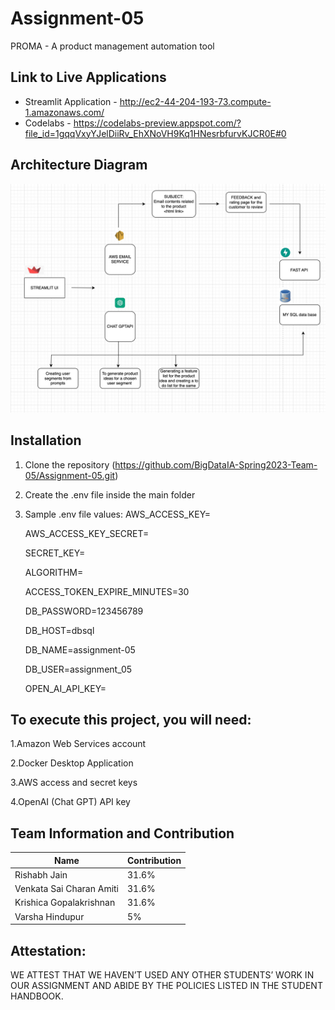 # Assignment-05
PROMA - A product management automation tool

## Link to Live Applications 
- Streamlit Application - http://ec2-44-204-193-73.compute-1.amazonaws.com/
- Codelabs - https://codelabs-preview.appspot.com/?file_id=1gqqVxyYJelDiiRv_EhXNoVH9Kq1HNesrbfurvKJCR0E#0

## Architecture Diagram
<img src="https://github.com/BigDataIA-Spring2023-Team-05/Assignment-05/blob/main/arch_diagram.jpeg" />
 
## Installation
1. Clone the repository (https://github.com/BigDataIA-Spring2023-Team-05/Assignment-05.git)
2. Create the .env file inside the main folder 
3. Sample .env file values:
    AWS_ACCESS_KEY=
    
    AWS_ACCESS_KEY_SECRET=
    
    SECRET_KEY=
    
    ALGORITHM=
    
    ACCESS_TOKEN_EXPIRE_MINUTES=30
    
    DB_PASSWORD=123456789
    
    DB_HOST=dbsql
    
    DB_NAME=assignment-05
    
    DB_USER=assignment_05
    
    OPEN_AI_API_KEY=

## To execute this project, you will need:

1.Amazon Web Services account

2.Docker Desktop Application

3.AWS access and secret keys

4.OpenAI (Chat GPT) API key


## Team Information and Contribution 

Name | Contribution 
--- | --- |
Rishabh Jain | 31.6% 
Venkata Sai Charan Amiti | 31.6% 
Krishica Gopalakrishnan | 31.6% 
Varsha Hindupur | 5% 

## Attestation:
WE ATTEST THAT WE HAVEN’T USED ANY OTHER STUDENTS’ WORK IN OUR ASSIGNMENT AND ABIDE BY THE POLICIES LISTED IN THE STUDENT HANDBOOK.
